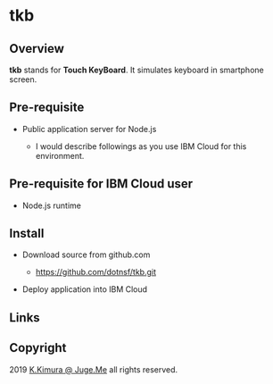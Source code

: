 # tkb

## Overview

**tkb** stands for **Touch KeyBoard**. It simulates keyboard in smartphone screen.


## Pre-requisite

- Public application server for Node.js

    - I would describe followings as you use IBM Cloud for this environment.


## Pre-requisite for IBM Cloud user

- Node.js runtime


## Install

- Download source from github.com

    - https://github.com/dotnsf/tkb.git

- Deploy application into IBM Cloud



## Links


## Copyright

2019 [K.Kimura @ Juge.Me](https://github.com/dotnsf) all rights reserved.
